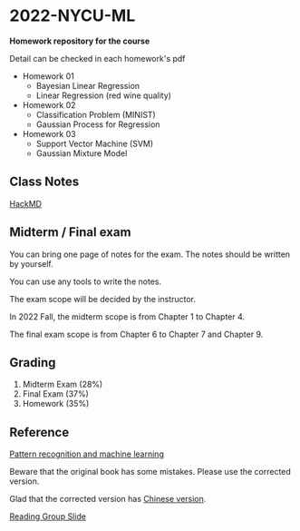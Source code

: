 # 2022-NYCU-ML

**Homework repository for the course**

Detail can be checked in each homework's pdf

* Homework 01
    * Bayesian Linear Regression
    * Linear Regression (red wine quality)
* Homework 02
    * Classification Problem (MINIST)
    * Gaussian Process for Regression
* Homework 03
    * Support Vector Machine (SVM)
    * Gaussian Mixture Model

## Class Notes

[HackMD](https://hackmd.io/MbIYTs-uRfGpiGpXAjvqhQ)

## Midterm / Final exam

You can bring one page of notes for the exam. The notes should be written by yourself. 

You can use any tools to write the notes.

The exam scope will be decided by the instructor.

In 2022 Fall, the midterm scope is from Chapter 1 to Chapter 4.

The final exam scope is from Chapter 6 to Chapter 7 and Chapter 9.

## Grading

1. Midterm Exam (28%)
2. Final Exam (37%)
3. Homework (35%)

## Reference

[Pattern recognition and machine learning](https://www.microsoft.com/en-us/research/uploads/prod/2006/01/Bishop-Pattern-Recognition-and-Machine-Learning-2006.pdf)

Beware that the original book has some mistakes. Please use the corrected version.

Glad that the corrected version has [Chinese version](https://github.com/wwkenwong/book/blob/master/PRML%E4%B8%AD%E6%96%87%E7%89%88_%E6%A8%A1%E5%BC%8F%E8%AF%86%E5%88%AB%E4%B8%8E%E6%9C%BA%E5%99%A8%E5%AD%A6%E4%B9%A0.pdf).

[Reading Group Slide](https://lear.inrialpes.fr/~jegou/bishopreadinggroup/)